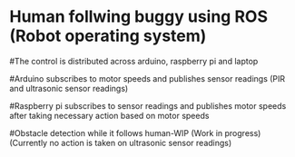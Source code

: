# Human follwing buggy using ROS (Robot operating system)

#The control is distributed across arduino, raspberry pi and laptop

#Arduino subscribes to motor speeds and publishes sensor readings (PIR and ultrasonic sensor readings)

#Raspberry pi subscribes to sensor readings and publishes motor speeds after taking necessary action based on motor speeds

#Obstacle detection while it follows human-WIP (Work in progress) (Currently no action is taken on ultrasonic sensor readings)


